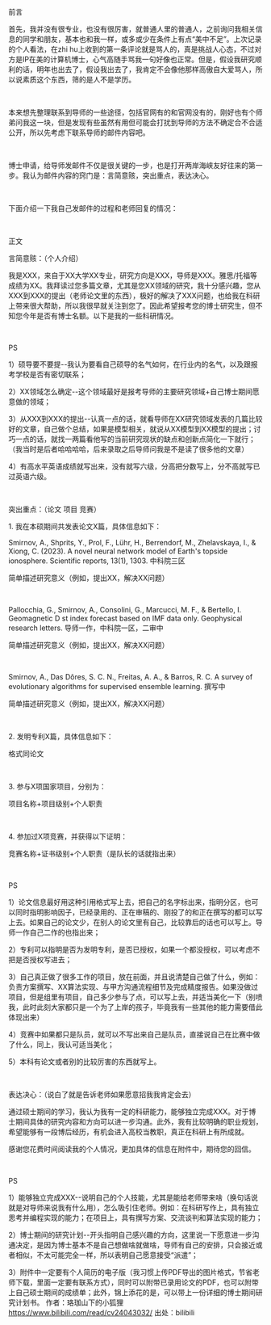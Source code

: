前言

首先，我并没有很专业，也没有很厉害，就普通人里的普通人，之前询问我相关信息的同学和朋友，基本也和我一样，或多或少在条件上有点“美中不足”。上次记录的个人看法，在zhi hu上收到的第一条评论就是骂人的，真是挑战人心态，不过对方是IP在美的计算机博士，心气高随手骂我一句好像也正常。但是，假设我研究顺利的话，明年也出去了，假设我出去了，我肯定不会像他那样高傲自大爱骂人，所以说素质这个东西，筛的是人不是学历。

 

本来想先整理联系到导师的一些途径，包括官网有的和官网没有的，刚好也有个师弟问我这一块，但是发现有些虽然有用但可能会打扰到导师的方法不确定合不合适公开，所以先考虑下联系导师的邮件内容吧。

 

博士申请，给导师发邮件不仅是很关键的一步，也是打开两岸海峡友好往来的第一步。我认为邮件内容的窍门是：言简意赅，突出重点，表达决心。

 

下面介绍一下我自己发邮件的过程和老师回复的情况：

 

正文

言简意赅：（个人介绍）

我是XXX，来自于XX大学XX专业，研究方向是XXX，导师是XXX。雅思/托福等成绩为XX。我拜读过您多篇文章，尤其是您XX领域的研究，我十分感兴趣，您从XXX到XXX的提出（老师论文里的东西），极好的解决了XXX问题，也给我在科研上带来很大帮助，所以我很早就关注到您了。因此希望报考您的博士研究生，但不知您今年是否有博士名额。以下是我的一些科研情况。

 

PS

1）硕导要不要提--我认为要看自己硕导的名气如何，在行业内的名气，以及跟报考学校是否有密切联系；

2）XX领域怎么确定--这个领域最好是报考导师的主要研究领域+自己博士期间愿意做的领域；

3）从XXX到XXX的提出--认真一点的话，就看导师在XX研究领域发表的几篇比较好的文章，自己做个总结，如果是模型相关，就说从XX模型到XX模型的提出；讨巧一点的话，就找一两篇看他写的当前研究现状的缺点和创新点简化一下就行；（我当时是后者哈哈哈哈，后来录取之后导师问我是不是读了很多他的文章）

4）有高水平英语成绩就写出来，没有就写六级，分高把分数写上，分不高就写已过英语六级。

 

突出重点：（论文 项目 竞赛）

1. 我在本硕期间共发表论文X篇，具体信息如下：

Smirnov, A., Shprits, Y., Prol, F., Lühr, H., Berrendorf, M., Zhelavskaya, I., & Xiong, C. (2023). A novel neural network model of Earth's topside ionosphere. Scientific reports, 13(1), 1303. 中科院三区

简单描述研究意义（例如，提出XX，解决XX问题）

 

Pallocchia, G., Smirnov, A., Consolini, G., Marcucci, M. F., & Bertello, I. Geomagnetic D st index forecast based on IMF data only. Geophysical research letters. 导师一作，中科院一区，二审中

简单描述研究意义（例如，提出XX，解决XX问题）

 

Smirnov, A., Das Dôres, S. C. N., Freitas, A. A., & Barros, R. C. A survey of evolutionary algorithms for supervised ensemble learning. 撰写中

简单描述研究意义（例如，提出XX，解决XX问题）

 

2. 发明专利X篇，具体信息如下：

格式同论文

 

3. 参与X项国家项目，分别为：

项目名称+项目级别+个人职责

 

4. 参加过X项竞赛，并获得以下证明：

竞赛名称+证书级别+个人职责（是队长的话就指出来）

 

PS

1）论文信息最好用这种引用格式写上去，把自己的名字标出来，指明分区，也可以同时指明影响因子，已经录用的、正在审稿的、刚投了的和正在撰写的都可以写上去。如果自己的论文少，在别人的论文里有自己，比较靠后的话也可以写上。导师一作自己二作的也指出来；

2）专利可以指明是否为发明专利，是否已授权，如果一个都没授权，可以考虑不把是否授权写进去；

3）自己真正做了很多工作的项目，放在前面，并且说清楚自己做了什么，例如：负责方案撰写、XX算法实现、与甲方沟通流程细节及完成精度报告。如果没做过项目，但是组里有项目，自己多少参与了点，可以写上去，并适当美化一下（别喷我，此时此刻大家都只是一个为了上岸的孩子，毕竟我有一些其他的能力需要借此体现出来）

4）竞赛中如果都只是队员，就可以不写出来自己是队员，直接说自己在比赛中做了什么，同上，我认可适当美化；

5）本科有论文或者别的比较厉害的东西就写上。

 

表达决心：（说白了就是告诉老师如果愿意招我我肯定会去）

通过硕士期间的学习，我认为我有一定的科研能力，能够独立完成XXX。对于博士期间具体的研究内容和方向可以进一步沟通。此外，我有比较明确的职业规划，希望能够有一段博后经历，有机会进入高校当教职，真正在科研上有所成就。

感谢您花费时间阅读我的个人情况，更加具体的信息在附件中，期待您的回信。

 

PS

1）能够独立完成XXX--说明自己的个人技能，尤其是能给老师带来啥（换句话说就是对导师来说我有什么用），怎么吸引住老师。例如：在科研写作上，具有独立思考并编程实现的能力；在项目上，具有撰写方案、交流谈判和算法实现的能力；

2）博士期间的研究计划--开头指明自己感兴趣的方向，这里说一下愿意进一步沟通决定，是因为博士基本不是自己想做啥就做啥，导师有自己的安排，只会接近或者相似，不太可能完全一样，所以表明自己愿意接受“派遣”；

3）附件中一定要有个人简历的电子版（我习惯上传PDF导出的图片格式，节省老师下载，里面一定要有联系方式），同时可以附带已录用论文的PDF，也可以附带上自己硕士期间的成绩单；此外，锦上添花的是，可以带上一份详细的博士期间研究计划书。 作者：珞珈山下的小狐狸 https://www.bilibili.com/read/cv24043032/ 出处：bilibili
